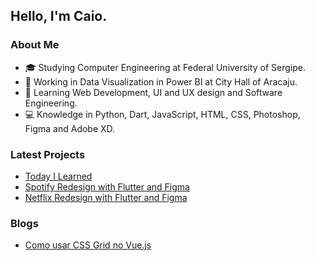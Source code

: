 <h2> Hello, I'm Caio. </h2>

<h3> About Me </h3>

- 🎓 Studying Computer Engineering at Federal University of Sergipe.
- 💼 Working in Data Visualization in Power BI at City Hall of Aracaju.
- 🌱 Learning Web Development, UI and UX design and Software Engineering.
- 💻 Knowledge in Python, Dart, JavaScript, HTML, CSS, Photoshop, Figma and Adobe XD.

<h3> Latest Projects </h3>

- [Today I Learned](https://github.com/caiovini64/til)
- [Spotify Redesign with Flutter and Figma](https://github.com/caiovini64/flutter_spotify_redesign)
- [Netflix Redesign with Flutter and Figma](https://github.com/caiovini64/flutter_NetflixLoginPage)

<h3> Blogs </h3>
 
- [Como usar CSS Grid no Vue.js](https://medium.com/@caioj3505/como-usar-css-grid-no-vue-js-4baa65b8944b)

